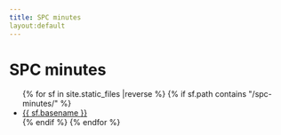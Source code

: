 ```yaml
---
title: SPC minutes
layout:default
---
```


# SPC minutes

<ul>
{% for  sf in site.static_files |reverse %}
 {% if sf.path contains "/spc-minutes/" %}
  <li>
   <a href="{{sf.path}}">{{ sf.basename }}</a>
  </li>
  {% endif %}
{% endfor %}
</ul>

